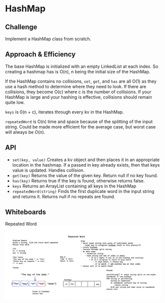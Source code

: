# HashMap

## Challenge
Implement a HashMap class from scratch.

## Approach & Efficiency
The base HashMap is initialized with an empty LinkedList at each index. So creating a hashmap has is O(n), n being the initial size of the HashMap.

If the HashMap contains no collisions, `set`, `get`, and `has` are all O(1) as they use a hash method to determine where they need to look. If there are collisions, they become O(c) where c is the number of collisions. If your HashMap is large and your hashing is effective, collisions should remain quite low.

`keys` is 0(n + c), iterates through every kv in the HashMap.

`repeatedWord` is O(n) time and space because of the splitting of the input string. Could be made more efficient for the average case, but worst case will always be O(n).

## API
- `set(key, value)` Creates a kv object and then places it in an appropriate location in the hashmap. If a passed in key already exists, then that keys value is updated. Handles collision.
- `get(key)` Returns the value of the given key. Return null if no key found.
- `has(key)` Returns true if the key is found, otherwise returns false.
- `keys` Returns an ArrayList containing all keys in the HashMap
- `repeatedWord(string)` Finds the first duplicate word in the input string and returns it. Returns null if no repeats are found.

## Whiteboards
Repeated Word
![Repeated Word WB](repeatWord.png)
